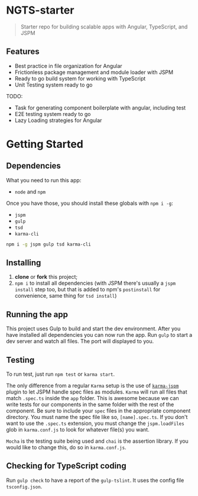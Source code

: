 # NGTS-starter

> Starter repo for building scalable apps with Angular, TypeScript, and JSPM

## Features

- Best practice in file organization for Angular
- Frictionless package management and module loader with JSPM
- Ready to go build system for working with TypeScript
- Unit Testing system ready to go

TODO:

- Task for generating component boilerplate with angular, including test
- E2E testing system ready to go
- Lazy Loading strategies for Angular

# Getting Started

## Dependencies

What you need to run this app:

* `node` and `npm`

Once you have those, you should install these globals with `npm i -g`:

* `jspm`
* `gulp`
* `tsd`
* `karma-cli`

```bash
npm i -g jspm gulp tsd karma-cli
```

## Installing

1. **clone** or **fork** this project;
2. `npm i` to install all dependencies (with JSPM there's usually a `jspm install` step too, but that is added to npm's `postinstall` for convenience, same thing for `tsd install`)

## Running the app

This project uses Gulp to build and start the dev environment. After you have installed all dependencies you can now run the app.
Run `gulp` to start a dev server and watch all files. The port will displayed to you.

## Testing

To run test, just run `npm test` or `karma start`.

The only difference from a regular `Karma` setup is the use of [`karma-jspm`](https://github.com/Workiva/karma-jspm) plugin to let JSPM handle spec files as modules. `Karma` will run all files that match `.spec.ts` inside the `app` folder. This is awesome because we can write tests for our components in the same folder with the rest of the component. Be sure to include your `spec` files in the appropriate component directory. You must name the spec file like so, `[name].spec.ts`. If you don't want to use the `.spec.ts` extension, you must change the `jspm.loadFiles` glob in `karma.conf.js` to look for whatever file(s) you want.

`Mocha` is the testing suite being used and `chai` is the assertion library. If you would like to change this, do so in `karma.conf.js`.

## Checking for TypeScript coding 

Run `gulp check` to have a report of the `gulp-tslint`. It uses the config file `tsconfig.json`.
